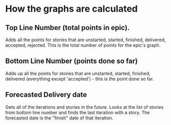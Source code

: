 # How the graphs are calculated

## Top Line Number (total points in epic). 

Adds all the points for stories that are unstarted, started, finished, delivered, accepted, rejected. This is the total number of points for the epic's graph.

## Bottom Line Number (points done so far) 

Adds up all the points for stories that are unstarted, started, finished, delivered (everything except 'accepted') - this is the point done so far.

## Forecasted Delivery date

Gets all of the iterations and stories in the future.  Looks at the list of stories from bottom line number and finds the last iteration with a story. The forecasted date is the "finish" date of that iteration.
